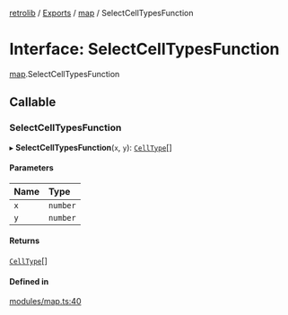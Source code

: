 [retrolib](../README.md) / [Exports](../modules.md) / [map](../modules/map.md) / SelectCellTypesFunction

# Interface: SelectCellTypesFunction

[map](../modules/map.md).SelectCellTypesFunction

## Callable

### SelectCellTypesFunction

▸ **SelectCellTypesFunction**(`x`, `y`): [`CellType`](../modules/map.md#celltype)[]

#### Parameters

| Name | Type |
| :------ | :------ |
| `x` | `number` |
| `y` | `number` |

#### Returns

[`CellType`](../modules/map.md#celltype)[]

#### Defined in

[modules/map.ts:40](https://github.com/philbgarner/retrolib/blob/97cd8c0/src/modules/map.ts#L40)
